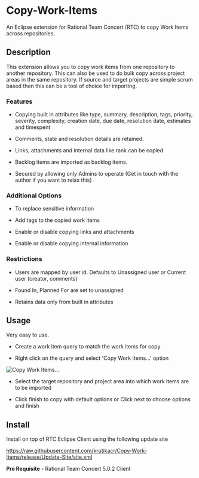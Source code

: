 # Copy-Work-Items
An Eclipse extension for Rational Team Concert (RTC) to copy Work Items across repositories.

## Description

This extension allows you to copy work items from one repository to another repository. This can also be used to do bulk copy across project areas in the same repository. If source and target projects are simple scrum based then this can be a tool of choice for importing.

### Features

* Copying built in attributes like type, summary, description, tags, priority, severity, complexity, creation date, due date, resolution date, estimates and timespent

* Comments, state and resolution details are retained.

* Links, attachments and internal data like rank can be copied

* Backlog items are imported as backlog items.

* Secured by allowing only Admins to operate (Get in touch with the author if you want to relax this)

### Additional Options

* To replace sensitive information

* Add tags to the copied work items

* Enable or disable copying links and attachments

* Enable or disable copying internal information

### Restrictions

* Users are mapped by user id. Defaults to Unassigned user or Current user (creator, comments)

* Found In, Planned For are set to unassigned

* Retains data only from built in attributes

## Usage

Very easy to use.

* Create a work item query to match the work items for copy

* Right click on the query and select 'Copy Work Items...' option

![Copy Work Items...](https://raw.githubusercontent.com/sandy081/Copy-Work-Items/master/images/Copy%20Work%20Items%20Option.png)

* Select the target repository and project area into which work items are to be imported

* Click finish to copy with default options or Click next to choose options and finish

## Install

Install on top of RTC Eclipse Client using the following update site

https://raw.githubusercontent.com/krutikacr/Copy-Work-Items/release/Update-Site/site.xml

**Pre Requisite** - Rational Team Concert 5.0.2 Client

